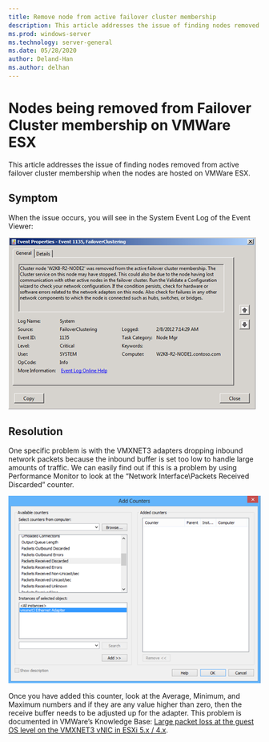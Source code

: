 ```yaml
---
title: Remove node from active failover cluster membership
description: This article addresses the issue of finding nodes removed from active failover cluster membership.
ms.prod: windows-server
ms.technology: server-general
ms.date: 05/28/2020
author: Deland-Han
ms.author: delhan
---
```

# Nodes being removed from Failover Cluster membership on VMWare ESX

This article addresses the issue of finding nodes removed from active failover cluster membership when the nodes are hosted on VMWare ESX.

## Symptom

When the issue occurs, you will see in the System Event Log of the Event Viewer:

![Event 1135](media/nodes-failover-cluster-vmware/1135.png)

## Resolution

One specific problem is with the VMXNET3 adapters dropping inbound network packets because the inbound buffer is set too low to handle large amounts of traffic. We can easily find out if this is a problem by using Performance Monitor to look at the “Network Interface\Packets Received Discarded” counter.

![Add Counters](media/nodes-failover-cluster-vmware/0527.png)

Once you have added this counter, look at the Average, Minimum, and Maximum numbers and if they are any value higher than zero, then the receive buffer needs to be adjusted up for the adapter. This problem is documented in VMWare’s Knowledge Base: [Large packet loss at the guest OS level on the VMXNET3 vNIC in ESXi 5.x / 4.x](https://kb.vmware.com/s/article/2039495).
